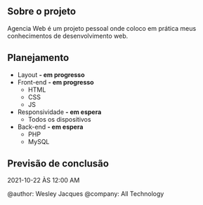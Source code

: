 ## Sobre o projeto
Agencia Web é um projeto pessoal onde coloco em prática meus conhecimentos de desenvolvimento web.

## Planejamento
* Layout **- em progresso**
* Front-end **- em progresso**
	* HTML
	* CSS
	* JS
* Responsividade **- em espera**
	* Todos os dispositivos 
* Back-end **- em espera**
	* PHP
	* MySQL
	
## Previsão de conclusão
2021-10-22 ÀS 12:00 AM

@author: Wesley Jacques
@company: All Technology
